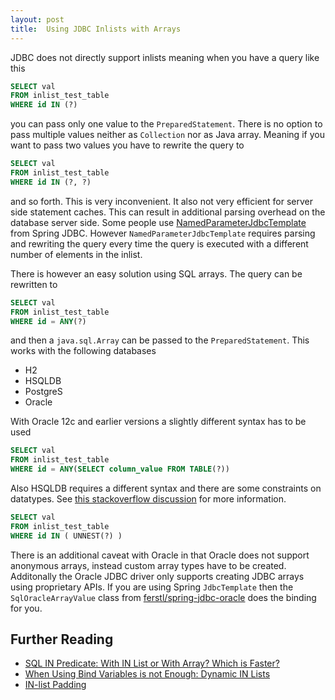 ```yaml
---
layout: post
title:  Using JDBC Inlists with Arrays
---
```


JDBC does not directly support inlists meaning when you have a query like this

```sql
SELECT val
FROM inlist_test_table 
WHERE id IN (?)
```

you can pass only one value to the `PreparedStatement`. There is no option to pass multiple values neither as `Collection` nor as Java array. Meaning if you want to pass two values you have to rewrite the query to

```sql
SELECT val
FROM inlist_test_table 
WHERE id IN (?, ?)
```
and so forth. This is very inconvenient. It also not very efficient for server side statement caches. This can result in additional parsing overhead on the database server side. Some people use [NamedParameterJdbcTemplate](https://docs.spring.io/spring/docs/current/javadoc-api/org/springframework/jdbc/core/namedparam/NamedParameterJdbcTemplate.html) from Spring JDBC. However `NamedParameterJdbcTemplate` requires parsing and rewriting the query every time the query is executed with a different number of elements in the inlist.

There is however an easy solution using SQL arrays. The query can be rewritten to

```sql
SELECT val
FROM inlist_test_table 
WHERE id = ANY(?)
```

and then a `java.sql.Array` can be passed to the `PreparedStatement`. This works with the following databases

* H2
* HSQLDB
* PostgreS
* Oracle

With Oracle 12c and earlier versions a slightly different syntax has to be used


```sql
SELECT val
FROM inlist_test_table 
WHERE id = ANY(SELECT column_value FROM TABLE(?))
```

Also HSQLDB requires a different syntax and there are some constraints on datatypes. See [this stackoverflow discussion](https://stackoverflow.com/questions/50665451/hsqldb-any-array-function-not-working/50684110) for more information.


```sql
SELECT val
FROM inlist_test_table 
WHERE id IN ( UNNEST(?) )
```

There is an additional caveat with Oracle in that Oracle does not support anonymous arrays, instead custom array types have to be created. Additonally the Oracle JDBC driver only supports creating JDBC arrays using proprietary APIs. If you are using Spring `JdbcTemplate` then the `SqlOracleArrayValue` class from [ferstl/spring-jdbc-oracle](https://github.com/ferstl/spring-jdbc-oracle/) does the binding for you.


Further Reading
---------------

* [SQL IN Predicate: With IN List or With Array? Which is Faster?](https://blog.jooq.org/2017/03/30/sql-in-predicate-with-in-list-or-with-array-which-is-faster/)
* [When Using Bind Variables is not Enough: Dynamic IN Lists](https://blog.jooq.org/2018/04/13/when-using-bind-variables-is-not-enough-dynamic-in-lists/)
* [IN-list Padding](https://www.jooq.org/doc/latest/manual/sql-building/dsl-context/custom-settings/settings-in-list-padding/)

